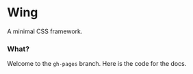 # Wing

A minimal CSS framework.

### What?

Welcome to the `gh-pages` branch. Here is the code for the docs.
